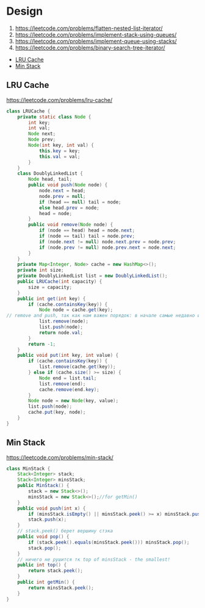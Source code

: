 # Design

1. https://leetcode.com/problems/flatten-nested-list-iterator/
4. https://leetcode.com/problems/implement-stack-using-queues/
5. https://leetcode.com/problems/implement-queue-using-stacks/
6. https://leetcode.com/problems/binary-search-tree-iterator/

+ [LRU Cache](#lru-cache)
+ [Min Stack](#min-stack)

## LRU Cache

https://leetcode.com/problems/lru-cache/

```java
class LRUCache {
    private static class Node {
        int key;
        int val;
        Node next;
        Node prev;
        Node(int key, int val) {
            this.key = key;
            this.val = val;
        }
    }
    class DoublyLinkedList {
        Node head, tail;
        public void push(Node node) {
            node.next = head;
            node.prev = null;
            if (head == null) tail = node;
            else head.prev = node;
            head = node;
        }
        public void remove(Node node) {
            if (node == head) head = node.next;
            if (node == tail) tail = node.prev;
            if (node.next != null) node.next.prev = node.prev;
            if (node.prev != null) node.prev.next = node.next;
        }
    }
    private Map<Integer, Node> cache = new HashMap<>();
    private int size;
    private DoublyLinkedList list = new DoublyLinkedList();
    public LRUCache(int capacity) {
        size = capacity;
    }
    public int get(int key) {
        if (cache.containsKey(key)) {
            Node node = cache.get(key);
// remove and push, так как нам важен порядок: в начале самые недавно используемые числа!
            list.remove(node);
            list.push(node);
            return node.val;
        }
        return -1;
    }
    public void put(int key, int value) {
        if (cache.containsKey(key)) {
            list.remove(cache.get(key));
        } else if (cache.size() >= size) {
            Node end = list.tail;
            list.remove(end);
            cache.remove(end.key);
        }
        Node node = new Node(key, value);
        list.push(node);
        cache.put(key, node);
    }
}
```

## Min Stack

https://leetcode.com/problems/min-stack/

```java
class MinStack {
    Stack<Integer> stack;
    Stack<Integer> minsStack;
    public MinStack() {
        stack = new Stack<>();
        minsStack = new Stack<>();//for getMin()
    }
    public void push(int x) {
        if (minsStack.isEmpty() || minsStack.peek() >= x) minsStack.push(x);
        stack.push(x);
    }
    // stack.peek() берет вершину стэка
    public void pop() {
        if (stack.peek().equals(minsStack.peek())) minsStack.pop();
        stack.pop();
    }
    // ничего не рушится тк top of minsStack - the smallest!
    public int top() {
        return stack.peek();
    }
    public int getMin() {
        return minsStack.peek();
    }
}
```
